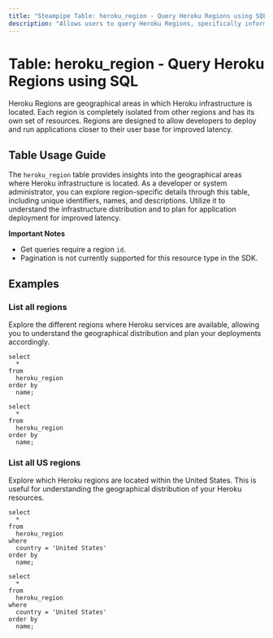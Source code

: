 ```yaml
---
title: "Steampipe Table: heroku_region - Query Heroku Regions using SQL"
description: "Allows users to query Heroku Regions, specifically information regarding the unique identifier, name, and description of each region."
---
```


# Table: heroku_region - Query Heroku Regions using SQL

Heroku Regions are geographical areas in which Heroku infrastructure is located. Each region is completely isolated from other regions and has its own set of resources. Regions are designed to allow developers to deploy and run applications closer to their user base for improved latency.

## Table Usage Guide

The `heroku_region` table provides insights into the geographical areas where Heroku infrastructure is located. As a developer or system administrator, you can explore region-specific details through this table, including unique identifiers, names, and descriptions. Utilize it to understand the infrastructure distribution and to plan for application deployment for improved latency.

**Important Notes**
- Get queries require a region `id`.
- Pagination is not currently supported for this resource type in the SDK.

## Examples

### List all regions
Explore the different regions where Heroku services are available, allowing you to understand the geographical distribution and plan your deployments accordingly.

```sql+postgres
select
  *
from
  heroku_region
order by
  name;
```

```sql+sqlite
select
  *
from
  heroku_region
order by
  name;
```

### List all US regions
Explore which Heroku regions are located within the United States. This is useful for understanding the geographical distribution of your Heroku resources.

```sql+postgres
select
  *
from
  heroku_region
where
  country = 'United States'
order by
  name;
```

```sql+sqlite
select
  *
from
  heroku_region
where
  country = 'United States'
order by
  name;
```